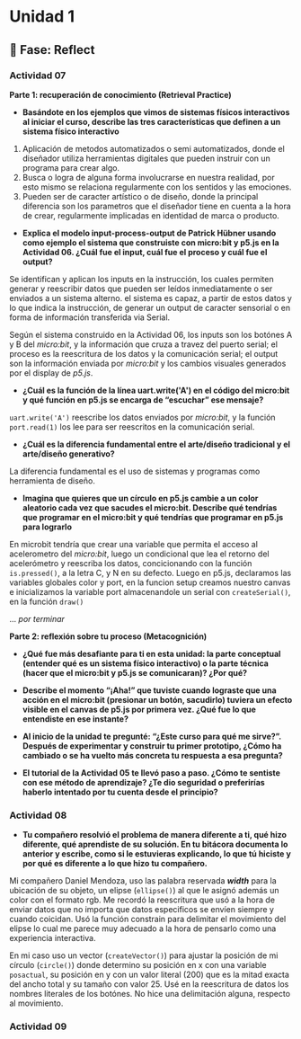 # Unidad 1

## 🤔 Fase: Reflect

### Actividad 07
**Parte 1: recuperación de conocimiento (Retrieval Practice)**

- **Basándote en los ejemplos que vimos de sistemas físicos interactivos al iniciar el curso, describe las tres características que definen a un sistema físico interactivo**

1. Aplicación de metodos automatizados o semi automatizados, donde el diseñador utiliza herramientas digitales que pueden instruir con un programa para crear algo.
2. Busca o logra de alguna forma involucrarse en nuestra realidad, por esto mismo se relaciona regularmente con los sentidos y las emociones.
3. Pueden ser de caracter artístico o de diseño, donde la principal diferencia son los parametros que el diseñador tiene en cuenta a la hora de crear, regularmente implicadas en identidad de marca o producto.

- **Explica el modelo input-process-output de Patrick Hübner usando como ejemplo el sistema que construiste con micro:bit y p5.js en la Actividad 06. ¿Cuál fue el input, cuál fue el proceso y cuál fue el output?**

Se identifican y aplican los inputs en la instrucción, los cuales permiten generar y reescribir datos que pueden ser leídos inmediatamente o ser enviados a un sistema alterno. el sistema es capaz, a partir de estos datos y lo que indica la instrucción, de generar un output de caracter sensorial o en forma de información transferida via Serial.

Según el sistema construido en la Actividad 06, los inputs son los botónes A y B del *micro:bit*, y la información que cruza a travez del puerto serial; el proceso es la reescritura de los datos y la comunicación serial; el output son la información enviada por *micro:bit* y los cambios visuales generados por el display de *p5.js*.

- **¿Cuál es la función de la línea uart.write('A') en el código del micro:bit y qué función en p5.js se encarga de “escuchar” ese mensaje?**

`uart.write('A')` reescribe los datos enviados por *micro:bit*, y la función `port.read(1)` los lee para ser reescritos en la comunicación serial.

- **¿Cuál es la diferencia fundamental entre el arte/diseño tradicional y el arte/diseño generativo?**

La diferencia fundamental es el uso de sistemas y programas como herramienta de diseño.

- **Imagina que quieres que un círculo en p5.js cambie a un color aleatorio cada vez que sacudes el micro:bit. Describe qué tendrías que programar en el micro:bit y qué tendrías que programar en p5.js para lograrlo**

En microbit tendría que crear una variable que permita el acceso al acelerometro del *micro:bit*, luego un condicional que lea el retorno del acelerómetro y reescriba los datos, concicionando con la función `is.pressed()`, a la letra C, y N en su defecto. Luego en p5.js, declaramos las variables globales color y port, en la funcion setup creamos nuestro canvas e inicializamos la variable port almacenandole un serial con `createSerial()`, en la función `draw()`

... *por terminar*

**Parte 2: reflexión sobre tu proceso (Metacognición)**

- **¿Qué fue más desafiante para ti en esta unidad: la parte conceptual (entender qué es un sistema físico interactivo) o la parte técnica (hacer que el micro:bit y p5.js se comunicaran)? ¿Por qué?**



- **Describe el momento “¡Aha!” que tuviste cuando lograste que una acción en el micro:bit (presionar un botón, sacudirlo) tuviera un efecto visible en el canvas de p5.js por primera vez. ¿Qué fue lo que entendiste en ese instante?**
- **Al inicio de la unidad te pregunté: “¿Este curso para qué me sirve?”. Después de experimentar y construir tu primer prototipo, ¿Cómo ha cambiado o se ha vuelto más concreta tu respuesta a esa pregunta?**
- **El tutorial de la Actividad 05 te llevó paso a paso. ¿Cómo te sentiste con ese método de aprendizaje? ¿Te dio seguridad o preferirías haberlo intentado por tu cuenta desde el principio?**

### Actividad 08

- **Tu compañero resolvió el problema de manera diferente a ti, qué hizo diferente, qué aprendiste de su solución. En tu bitácora documenta lo anterior y escribe, como si le estuvieras explicando, lo que tú hiciste y por qué es diferente a lo que hizo tu compañero.**

Mi compañero Daniel Mendoza, uso las palabra reservada ***width*** para la ubicación de su objeto, un elipse (`ellipse()`) al que le asignó además un color con el formato rgb. Me recordó la reescritura que usó a la hora de enviar datos que no importa que datos especificos se envíen siempre y cuando coicidan. Usó la función constrain para delimitar el movimiento del elipse lo cual me parece  muy adecuado a la hora de pensarlo como una experiencia interactiva.

En mi caso uso un vector (`createVector()`) para ajustar la posición de mi círculo (`circle()`) donde determino su posición en x con una variable `posactual`, su posición en y con un valor literal (200) que es la mitad exacta del ancho total y su tamaño con valor 25. Usé en la reescritura de datos los nombres literales de los botónes. No hice una delimitación alguna, respecto al movimiento.

### Actividad 09

